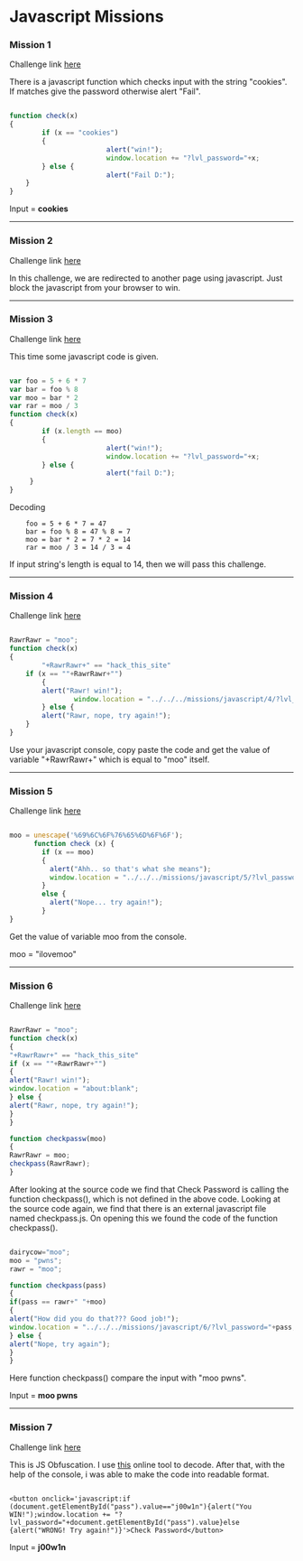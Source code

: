 # Javascript Missions

### Mission 1

Challenge link [here](https://www.hackthissite.org/missions/javascript/1/)

There is a javascript function which checks input with the string "cookies". If matches give the password otherwise alert "Fail".

```javascript

function check(x)
{
        if (x == "cookies")
        {
                        alert("win!");
                        window.location += "?lvl_password="+x;
        } else {
                        alert("Fail D:");
	}
}

```

Input = **cookies**

----

### Mission 2

Challenge link [here](https://www.hackthissite.org/missions/javascript/2/)

In this challenge, we are redirected to another page using javascript. Just block the javascript from your browser to win.

----

### Mission 3

Challenge link [here](https://www.hackthissite.org/missions/javascript/3/)

This time some javascript code is given.

```javascript

var foo = 5 + 6 * 7 
var bar = foo % 8
var moo = bar * 2
var rar = moo / 3
function check(x)
{
        if (x.length == moo)
        {
                        alert("win!");
                        window.location += "?lvl_password="+x;
        } else {
                        alert("fail D:");
	 }
}

```

Decoding

```
	foo = 5 + 6 * 7 = 47
	bar = foo % 8 = 47 % 8 = 7
	moo = bar * 2 = 7 * 2 = 14
	rar = moo / 3 = 14 / 3 = 4

```

If input string's length is equal to 14, then we will pass this challenge.

----

### Mission 4

Challenge link [here](https://www.hackthissite.org/missions/javascript/4/) 

```javascript

RawrRawr = "moo";
function check(x)
{
        "+RawrRawr+" == "hack_this_site"
	if (x == ""+RawrRawr+"")
        {
		alert("Rawr! win!");
                window.location = "../../../missions/javascript/4/?lvl_password="+x;
        } else {
		alert("Rawr, nope, try again!");
	}
}

```

Use your javascript console, copy paste the code and get the value of variable "+RawrRawr+" which is equal to "moo" itself.

----

### Mission 5

Challenge link [here](https://www.hackthissite.org/missions/javascript/5/) 

```javascript

moo = unescape('%69%6C%6F%76%65%6D%6F%6F');
      function check (x) {
        if (x == moo)
        {
          alert("Ahh.. so that's what she means");
          window.location = "../../../missions/javascript/5/?lvl_password="+x;
        }
        else {
          alert("Nope... try again!");
        }
}

```

Get the value of variable moo from the console.

moo = "ilovemoo"

----

### Mission 6

Challenge link [here](https://www.hackthissite.org/missions/javascript/6/) 

```javascript

RawrRawr = "moo";
function check(x)
{
"+RawrRawr+" == "hack_this_site"
if (x == ""+RawrRawr+"")
{
alert("Rawr! win!");
window.location = "about:blank";
} else {
alert("Rawr, nope, try again!");
}
}

function checkpassw(moo)
{
RawrRawr = moo;
checkpass(RawrRawr);
}

```

After looking at the source code we find that Check Password is calling the function checkpass(), which is not defined in the above code. Looking at the source code again, we find that there is an external javascript file named checkpass.js. On opening this we found the code of the function checkpass().

```javascript

dairycow="moo";
moo = "pwns";
rawr = "moo";

function checkpass(pass)
{
if(pass == rawr+" "+moo)
{	
alert("How did you do that??? Good job!");
window.location = "../../../missions/javascript/6/?lvl_password="+pass;
} else {
alert("Nope, try again");
}
}

```

Here function checkpass() compare the input with "moo pwns".

Input = **moo pwns**

----

### Mission 7

Challenge link [here](https://www.hackthissite.org/missions/javascript/7/)

This is JS Obfuscation. I use [this](http://www.dcode.fr/javascript-unobfuscator) online tool to decode. After that, with the help of the console, i was able to make the code into readable format.

```

<button onclick='javascript:if (document.getElementById("pass").value=="j00w1n"){alert("You WIN!");window.location += "?lvl_password="+document.getElementById("pass").value}else {alert("WRONG! Try again!")}'>Check Password</button>

```

Input = **j00w1n**


